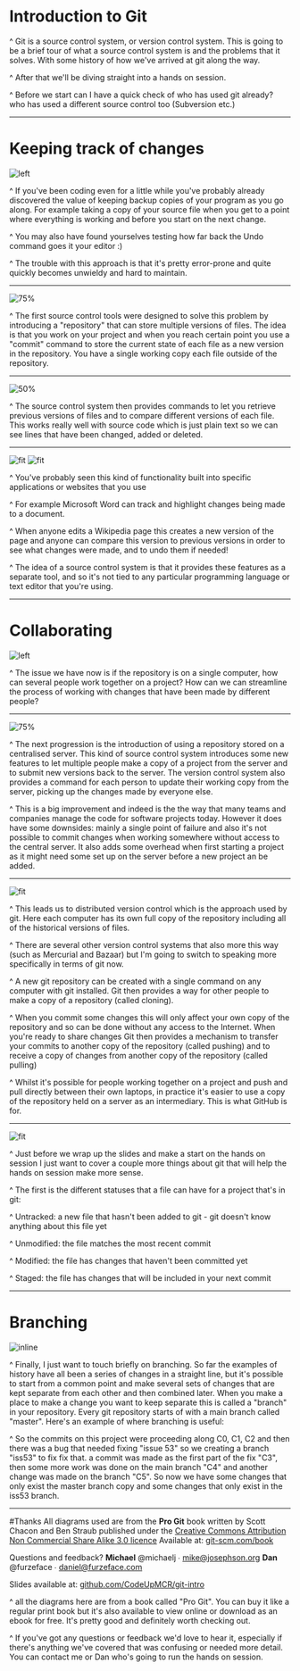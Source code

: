 # Introduction to Git

^ Git is a source control system, or version control system. This is going to be a brief tour of what a source control system is and the problems that it solves. With some history of how we've arrived at git along the way.

^ After that we'll be diving straight into a hands on session.

^ Before we start can I have a quick check of who has used git already? who has used a different source control too (Subversion etc.)

---

# Keeping track of changes

![left](images/file-copies.png)

^ If you've been coding even for a little while you've probably already discovered the value of keeping backup copies of your program as you go along. For example taking a copy of your source file when you get to a point where everything is working and before you start on the next change.

^ You may also have found yourselves testing how far back the Undo command goes it your editor :)

^ The trouble with this approach is that it's pretty error-prone and quite quickly becomes unwieldy and hard to maintain.

---

![75%](images/local.png)

^ The first source control tools were designed to solve this problem by introducing a "repository" that can store multiple versions of files. The idea is that you work on your project and when you reach certain point you use a "commit" command to store the current state of each file as a new version in the repository.  You have a single working copy each file outside of the repository. 

---

![50%](images/Text_Blocksat2x.png)

^ The source control system then provides commands to let you retrieve previous versions of files and to compare different versions of each file. This works really well with source code which is just plain text so we can see lines that have been changed, added or deleted.

---

![fit](images/track-changes.png)
![fit](images/wikipedia.png)

^ You've probably seen this kind of functionality built into specific applications or websites that you use

^ For example Microsoft Word can track and highlight changes being made to a document.

^ When anyone edits a Wikipedia page this creates a new version of the page and anyone can compare this version to previous versions in order to see what changes were made, and to undo them if needed!

^ The idea of a source control system is that it provides these features as a separate tool, and so it's not tied to any particular programming language or text editor that you're using.

---

# Collaborating

![left](images/collaborating.png)

^ The issue we have now is if the repository is on a single computer, how can several people work together on a project? How can we can streamline the process of working with changes  that have been made by different people?

---

![75%](images/centralized_workflow.png)

^ The next progression is the introduction of using a repository stored on a centralised server. This kind of source control system introduces some new features to let multiple people make a copy of a project from the server and to submit new versions back to the server. The version control system also provides a command for each person to update their working copy from the server, picking up the changes made by everyone else.

^ This is a big improvement  and indeed is the the way that many teams and companies manage the code for software projects today. However it does have some downsides: mainly a single point of failure and also it's not possible to commit changes when working somewhere without access to the central server. It also adds some overhead when first starting a project as it might need some set up on the server before a new project an be added.

---

![fit](images/distributed.png)

^ This leads us to distributed version control which is the approach used by git. Here each computer has its own full copy of the repository including all of the historical versions of files.

^ There are several other version control systems that also more this way (such as Mercurial and Bazaar) but I'm going to switch to speaking more specifically in terms of git now.

^ A new git repository can be created with a single command on any computer with git installed. Git then provides a way for other people to make a copy of a repository (called cloning).

^ When you commit some changes this will only affect your own copy of the repository and so can be done without any access to the Internet. When you're ready to share changes Git then provides a mechanism to transfer your commits to another copy of the repository (called pushing) and to receive a copy of changes from another copy of the repository (called pulling)

^ Whilst it's possible for people working together on a project and push and pull directly between their own laptops, in practice it's easier to use a copy of the repository held on a server as an intermediary. This is what GitHub is for.

---

![fit](images/lifecycle.png)

^ Just before we wrap up the slides and make a start on the hands on session I just want to cover a couple more things about git that will help the hands on session make more sense.

^ The first is the different statuses that a file can have for a project that's in git:

^ Untracked: a new file that hasn't been added to git - git doesn't know anything about this file yet

^ Unmodified: the file matches the most recent commit

^ Modified: the file has changes that haven't been committed yet

^ Staged: the file has changes that will be included in your next commit

---

# Branching

![inline](images/basic-branching-6.png)

^ Finally, I just want to touch briefly on branching. So far the examples of history have all been a series of changes in a straight line, but it's possible to start from a common point and make several sets of changes that are kept separate from each other and then combined later. When you make a place to make a change you want to keep separate this is called a "branch" in your repository.  Every git repository starts of with a main branch called "master". Here's an example of where branching is useful:

^ So the commits on this project were proceeding along C0, C1, C2 and then there was a bug that needed fixing "issue 53" so we creating a branch "iss53" to fix fix that. a commit was made as the first part of the fix "C3", then some more work was done on the main branch "C4" and another change was made on the branch "C5". So now we have some changes that only exist the master branch copy and some changes that only exist in the iss53 branch.

---
#Thanks
All diagrams used are from the **Pro Git** book written by Scott Chacon and Ben Straub  published under the [Creative Commons Attribution Non Commercial Share Alike 3.0 licence](http://creativecommons.org/licenses/by-nc-sa/3.0/)
Available at: [git-scm.com/book](https://git-scm.com/book/en/v2)

Questions and feedback?
**Michael** @michaelj ∙ mike@josephson.org
**Dan** @furzeface ∙ daniel@furzeface.com


Slides available at: [github.com/CodeUpMCR/git-intro](https://github.com/CodeUpMCR/git-intro)

^ all the diagrams here are from a book called "Pro Git". You can buy it like a regular print book but it's also available to view online or download as an ebook for free. It's pretty good and definitely worth checking out.

^ If you've got any questions or feedback we'd love to hear it, especially if there's anything we've covered that was confusing or needed more detail. You can contact me or Dan who's going to run the hands on session.